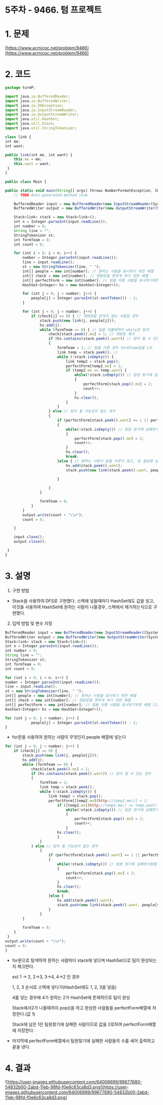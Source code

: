 # 5주차 - 9466. 텀 프로젝트

# 1. 문제

[https://www.acmicpc.net/problem/9466](https://www.acmicpc.net/problem/9466)

# 2. 코드

```jsx
package turmP;
```

```jsx
import java.io.BufferedReader;
import java.io.BufferedWriter;
import java.io.IOException;
import java.io.InputStreamReader;
import java.io.OutputStreamWriter;
import java.util.HashSet;
import java.util.Stack;
import java.util.StringTokenizer;
```

```jsx
class link {
int me;
int want;
```

```jsx
public link(int me, int want) {
	this.me = me;
	this.want = want;
 }
}

```

```jsx
public class Main {
```

```jsx
public static void main(String[] args) throws NumberFormatException, IOException {
	// TODO Auto-generated method stub

	BufferedReader input = new BufferedReader(new InputStreamReader(System.in));
	BufferedWriter output = new BufferedWriter(new OutputStreamWriter(System.out));

	Stack<link> stack = new Stack<link>();
	int n = Integer.parseInt(input.readLine());
	int number = 0;
	String line = "";
	StringTokenizer st;
	int formTeam = 0;
	int count = 0;

	for (int i = 0; i < n; i++) {
		number = Integer.parseInt(input.readLine());
		line = input.readLine();
		st = new StringTokenizer(line, " ");
		int[] people = new int[number]; // 원하는 사람을 표시하기 위한 배열
		int[] check = new int[number]; // 재방문을 못하게 하기 위한 배열
		int[] perfectForm = new int[number]; // 팀을 이룬 사람을 표시하기위한 배열 (1:성공, 2:실패)
		HashSet<Integer> hs = new HashSet<Integer>();

		for (int j = 0; j < number; j++) {
			people[j] = Integer.parseInt(st.nextToken()) - 1;
		}

		for (int j = 0; j < number; j++) {
			if (check[j] == 0) { // 재방문을 한적이 없는 사람일 경우
				stack.push(new link(j, people[j]));
				hs.add(j);
				while (formTeam == 0) { // 팀을 이룰때까지 while문 탐색
					check[stack.peek().me] = 1; // 재방문 체크
					if (hs.contains(stack.peek().want)) // 팀이 될 수 있는 경우
					{
						formTeam = 1; // 팀을 이룬 경우 formTeam값을 1로 
						link temp = stack.peek(); // 
						while (!stack.isEmpty()) {
							link temp2 = stack.pop();
							perfectForm[temp2.me] = 1;
							if (temp2.me == temp.want) {
								while(!stack.isEmpty()) // 팀원 찾기에 실패한사람들 처리
								{
									perfectForm[stack.pop().me] = 2;
									count++;
								}
								hs.clear();
							}
						}
					} else // 팀이 될 가능성이 없는 경우
					{
						if (perfectForm[stack.peek().want] == 1 || perfectForm[stack.peek().want] == 2) // 원하는 사람이 이미 팀이 결성 된 경우
						{
							while(!stack.isEmpty()) // 팀원 찾기에 실패한사람들 처리
							{
								perfectForm[stack.pop().me] = 2;
								count++;
							}
							hs.clear();
							break;
						}else { // 원하는 사람이 팀을 이루지 않고, 팀 결성에 실패하지 않은경우(가능성이 존재하는 경우)
							hs.add(stack.peek().want);
							stack.push(new link(stack.peek().want, people[stack.peek().want]));
							
						}

					}
				}

				formTeam = 0;
			}
		}
		output.write(count + "\\n");
		count = 0;

	}

	input.close();
	output.close();

 }
}

```

# 3. 설명

1. 구현 방법
- Stack을 사용하여 DFS로 구현했다. 스택에 넣을때마다 HashSet에도 값을 넣고, 이것을 사용하여 HashSet에 원하는 사람이 나올경우, 스택에서 제거하는식으로 구현했다.

2.  입력 방법 및 변수 지정

```jsx
BufferedReader input = new BufferedReader(new InputStreamReader([System.in](http://system.in/)));
BufferedWriter output = new BufferedWriter(new OutputStreamWriter(System.out));
Stack<link> stack = new Stack<link>();
int n = Integer.parseInt(input.readLine());
int number = 0;
String line = "";
StringTokenizer st;
int formTeam = 0;
int count = 0;
```

```jsx
for (int i = 0; i < n; i++) {
number = Integer.parseInt(input.readLine());
line = input.readLine();
st = new StringTokenizer(line, " ");
int[] people = new int[number]; // 원하는 사람을 표시하기 위한 배열
int[] check = new int[number]; // 재방문을 못하게 하기 위한 배열
int[] perfectForm = new int[number]; // 팀을 이룬 사람을 표시하기위한 배열 (1:성공, 2:실패)
HashSet<Integer> hs = new HashSet<Integer>();

for (int j = 0; j < number; j++) {
			people[j] = Integer.parseInt(st.nextToken()) - 1;
}
```

- for문을 사용하여 원하는 사람이 무엇인지 people 배열에 넣는다

```jsx
for (int j = 0; j < number; j++) {
	if (check[j] == 0) {
		stack.push(new link(j, people[j]));
		hs.add(j);
		while (formTeam == 0) {
			check[stack.peek().me] = 1;
			if (hs.contains(stack.peek().want)) // 팀이 될 수 있는 경우
			{
				formTeam = 1;
				link temp = stack.peek();
				while (!stack.isEmpty()) {
					link temp2 = stack.pop();
					perfectForm[[temp2.me](http://temp2.me/)] = 1;
						if ([temp2.me](http://temp2.me/) == temp.want) {
							while(!stack.isEmpty()) // 팀원 찾기에 실패한사람들 처리
							{
								perfectForm[stack.pop().me] = 2;
								count++;
							}
						hs.clear();
						}
				}
			} else // 팀이 될 가능성이 없는 경우
				{
					if (perfectForm[stack.peek().want] == 1 || perfectForm[stack.peek().want] == 2) // 원하는 사람이 이미 팀이 결성 된 경우
					{
						while(!stack.isEmpty()) // 팀원 찾기에 실패한사람들 처리
						{
							perfectForm[stack.pop().me] = 2;
							count++;
						}
						hs.clear();
						break;
					}else {
						hs.add(stack.peek().want);
						stack.push(new link(stack.peek().want, people[stack.peek().want]));
					}
				}
		}
		
		formTeam = 0;
	}
 }
output.write(count + "\\n");
count = 0;
}
```

- for문으로 탐색하여 원하는 사람마다 stack에 넣으며 HashSet으로 팀이 완성되는지 체크한다.

    ex) 1 → 2, 2→3, 3→4, 4→2 인 경우

    1, 2, 3 순서로 스택에 넣다가(HashSet에도 1, 2, 3을 넣음)

    4를 넣는 경우에 4가 원하는 2가 HashSet에 존재하므로 팀이 완성

    Stack에서2가 나올때까지 pop()을 하고 완성한 사람들을 perfectForm배열에 저장한다.(값 1)

    Stack에 남은 1은 팀원찾기에 실패한 사람이므로 값을 2로하여 perfectForm배열에 저장한다.

- 마지막에 perfectForm배열에서 팀원찾기에 실패한 사람들의 수를 세어 출력하고 끝을 낸다.

# 4. 결과

![https://user-images.githubusercontent.com/64006699/99677680-54832b00-2abd-11eb-98fd-f0e6c63ca8d3.png](https://user-images.githubusercontent.com/64006699/99677680-54832b00-2abd-11eb-98fd-f0e6c63ca8d3.png)